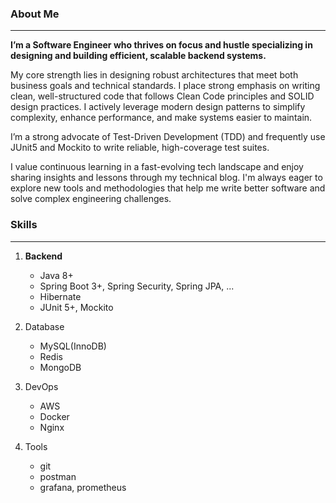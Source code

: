 <h3> About Me </h3>

---

**I’m a Software Engineer who thrives on focus and hustle specializing in designing and building efficient, scalable backend systems.**

My core strength lies in designing robust architectures that meet both business goals and technical standards. I place strong emphasis on writing clean, well-structured code that follows Clean Code principles and SOLID design practices. I actively leverage modern design patterns to simplify complexity, enhance performance, and make systems easier to maintain.

I’m a strong advocate of Test-Driven Development (TDD) and frequently use JUnit5 and Mockito to write reliable, high-coverage test suites.

I value continuous learning in a fast-evolving tech landscape and enjoy sharing insights and lessons through my technical blog. I'm always eager to explore new tools and methodologies that help me write better software and solve complex engineering challenges.


<h3> Skills </h3>

---

1. **Backend**
   - Java 8+
   - Spring Boot 3+, Spring Security, Spring JPA, ...
   - Hibernate
   - JUnit 5+, Mockito

2. Database
   - MySQL(InnoDB)
   - Redis
   - MongoDB

3. DevOps
   - AWS
   - Docker
   - Nginx

4. Tools
   - git
   - postman
   - grafana, prometheus

